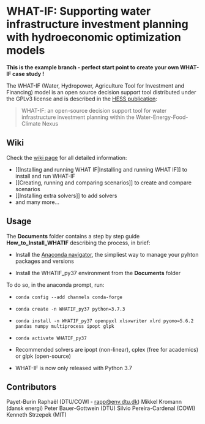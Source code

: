 # WHAT-IF: Supporting water infrastructure investment planning with hydroeconomic optimization models 

**This is the example branch - perfect start point to create your own WHAT-IF case study !**

The WHAT-IF (Water, Hydropower, Agriculture Tool for Investment and Financing) model is an open source decision support tool 
distributed under the GPLv3 license and is described in the [HESS publication](https://www.hydrol-earth-syst-sci-discuss.net/hess-2019-167/):
> WHAT-IF: an open-source decision support tool for water infrastructure investment planning within the Water-Energy-Food-Climate Nexus  

## Wiki
Check the [wiki page](https://github.com/RaphaelPB/WHAT-IF/wiki) for all detailed information:
* [[Installing and running WHAT IF|Installing and running WHAT IF]]  to install and run WHAT-IF
* [[Creating, running and comparing scenarios]] to create and compare scenarios
* [[Installing extra solvers]] to add solvers
* and many more...


## Usage

The **Documents** folder contains a step by step guide **How_to_Install_WHATIF** describing the process, in brief:
* Install the [Anaconda navigator](https://anaconda.org/anaconda/anaconda-navigator), 
the simpliest way to manage your pyhton packages and versions

* Install the WHATIF_py37 environment from the **Documents** folder

To do so, in the anaconda prompt, run:

* `conda config --add channels conda-forge`
* `conda create -n WHATIF_py37 python=3.7.3`
* `conda install -n WHATIF_py37 openpyxl xlsxwriter xlrd pyomo=5.6.2 pandas numpy multiprocess ipopt glpk`
* `conda activate WHATIF_py37` 

* Recommended solvers are ipopt (non-linear), cplex (free for academics) or glpk (open-source)
* WHAT-IF is now only released with Python 3.7


## Contributors 
Payet-Burin Raphaël (DTU/COWI - rapp@env.dtu.dk)
Mikkel Kromann (dansk energi)
Peter Bauer-Gottwein (DTU)
Silvio Pereira-Cardenal (COWI)
Kenneth Strzepek (MIT)
